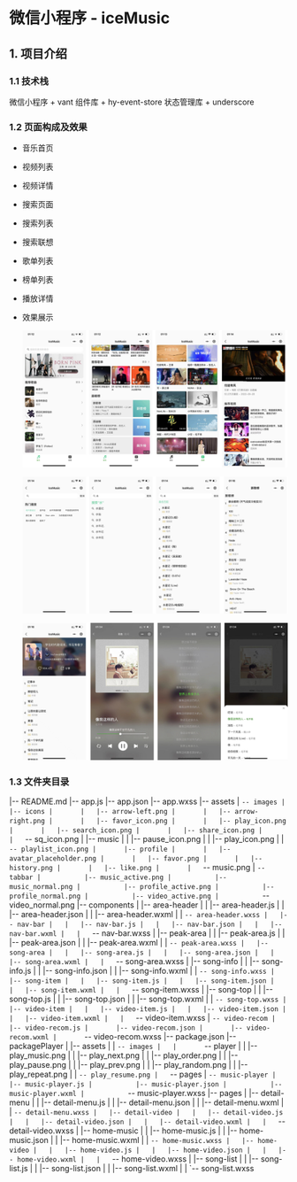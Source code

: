 # 微信小程序 - iceMusic

## 1. 项目介绍

### 1.1 技术栈

微信小程序 + vant 组件库 + hy-event-store 状态管理库 + underscore

### 1.2 页面构成及效果

- 音乐首页
- 视频列表
- 视频详情
- 搜索页面
- 搜索列表
- 搜索联想
- 歌单列表
- 榜单列表
- 播放详情
- 效果展示

  ![1666588402341](image/README/1666588402341.png)

  ![1666588425726](image/README/1666588425726.png)

  ![1666588433167](image/README/1666588433167.png)

### 1.3 文件夹目录

|-- README.md
|-- app.js
|-- app.json
|-- app.wxss
|-- assets
|   `-- images
|       |-- icons
|       |   |-- arrow-left.png
|       |   |-- arrow-right.png
|       |   |-- favor_icon.png
|       |   |-- play_icon.png
|       |   |-- search_icon.png
|       |   |-- share_icon.png
|       |   `-- sq_icon.png
|       |-- music
|       |   |-- pause_icon.png
|       |   |-- play_icon.png
|       |   `-- playlist_icon.png
|       |-- profile
|       |   |-- avatar_placeholder.png
|       |   |-- favor.png
|       |   |-- history.png
|       |   |-- like.png
|       |   `-- music.png
|       `-- tabbar
|           |-- music_active.png
|           |-- music_normal.png
|           |-- profile_active.png
|           |-- profile_normal.png
|           |-- video_active.png
|           `-- video_normal.png
|-- components
|   |-- area-header
|   |   |-- area-header.js
|   |   |-- area-header.json
|   |   |-- area-header.wxml
|   |   `-- area-header.wxss
|   |-- nav-bar
|   |   |-- nav-bar.js
|   |   |-- nav-bar.json
|   |   |-- nav-bar.wxml
|   |   `-- nav-bar.wxss
|   |-- peak-area
|   |   |-- peak-area.js
|   |   |-- peak-area.json
|   |   |-- peak-area.wxml
|   |   `-- peak-area.wxss
|   |-- song-area
|   |   |-- song-area.js
|   |   |-- song-area.json
|   |   |-- song-area.wxml
|   |   `-- song-area.wxss
|   |-- song-info
|   |   |-- song-info.js
|   |   |-- song-info.json
|   |   |-- song-info.wxml
|   |   `-- song-info.wxss
|   |-- song-item
|   |   |-- song-item.js
|   |   |-- song-item.json
|   |   |-- song-item.wxml
|   |   `-- song-item.wxss
|   |-- song-top
|   |   |-- song-top.js
|   |   |-- song-top.json
|   |   |-- song-top.wxml
|   |   `-- song-top.wxss
|   |-- video-item
|   |   |-- video-item.js
|   |   |-- video-item.json
|   |   |-- video-item.wxml
|   |   `-- video-item.wxss
|   `-- video-recom
|       |-- video-recom.js
|       |-- video-recom.json
|       |-- video-recom.wxml
|       `-- video-recom.wxss
|-- package.json
|-- packagePlayer
|   |-- assets
|   |   `-- images
|   |       `-- player
|   |           |-- play_music.png
|   |           |-- play_next.png
|   |           |-- play_order.png
|   |           |-- play_pause.png
|   |           |-- play_prev.png
|   |           |-- play_random.png
|   |           |-- play_repeat.png
|   |           `-- play_resume.png
|   `-- pages
|       `-- music-player
|           |-- music-player.js
|           |-- music-player.json
|           |-- music-player.wxml
|           `-- music-player.wxss
|-- pages
|   |-- detail-menu
|   |   |-- detail-menu.js
|   |   |-- detail-menu.json
|   |   |-- detail-menu.wxml
|   |   `-- detail-menu.wxss
|   |-- detail-video
|   |   |-- detail-video.js
|   |   |-- detail-video.json
|   |   |-- detail-video.wxml
|   |   `-- detail-video.wxss
|   |-- home-music
|   |   |-- home-music.js
|   |   |-- home-music.json
|   |   |-- home-music.wxml
|   |   `-- home-music.wxss
|   |-- home-video
|   |   |-- home-video.js
|   |   |-- home-video.json
|   |   |-- home-video.wxml
|   |   `-- home-video.wxss
|   |-- song-list
|   |   |-- song-list.js
|   |   |-- song-list.json
|   |   |-- song-list.wxml
|   |   `-- song-list.wxss

<br/>

<br/>
